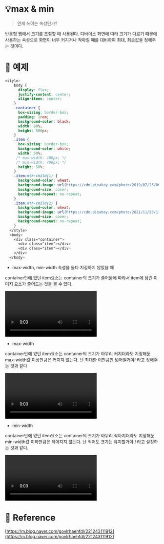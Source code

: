 # 💡max & min

> 언제 쓰이는 속성인가?

반응형 웹에서 크기를 조절할 때 사용된다. 디바이스 화면에 따라 크기가 다르기 때문에 사용하는 속성으로 화면이 너무 커지거나 작아질 때를 대비하여 최대, 최솟값을 정해주는 것이다.

# 🚀 예제

```css
<style>
    body {
      display: flex;
      justify-content: center;
      align-items: center;
    }
    .container {
      box-sizing: border-box;
      padding: 1rem;
      background-color: black;
      width: 80%;
      height: 500px;
    }
    .item {
      box-sizing: border-box;
      background-color: white;
      width: 50%;
     /* max-width: 400px; */
     /* min-width: 400px; */
      height: 50%;
    }
    .item:nth-child(1) {
      background-color: wheat;
      background-image: url(https://cdn.pixabay.com/photo/2019/07/25/06/51/thuja-4361821_1280.jpg);
      background-size: cover;
      background-repeat: no-repeat;
    }
    .item:nth-child(2) {
      background-color: wheat;
      background-image: url(https://cdn.pixabay.com/photo/2021/11/23/11/14/town-6818441_1280.jpg);
      background-size: cover;
      background-repeat: no-repeat;
    }
  </style>
  <body>
    <div class="container">
      <div class="item"></div>
      <div class="item"></div>
    </div>
  </body>
```

- max-width, min-width 속성을 둘다 지정하지 않았을 때

container안에 있던 item요소는 container의 크기가 줄어듦에 따라서 item에 담긴 이미지 요소가 줄어드는 것을 볼 수 있다.

<video src="src/mov/아무것도 설정하지 않았을 때.mov"></video>

- max-width

container안에 있던 item요소는 container의 크기가 아무리 커지더라도 지정해둔 max-width값 이상만큼은 커지지 않는다. 난 최대한 이만큼만 넓어질거야! 라고 정해주는 것과 같다

<video src="src/mov/max-width 설정.mov"></video>

- min-width

container안에 있던 item요소는 container의 크기가 아무리 작아지더라도 지정해둔 min-width값 이하만큼은 작아지지 않는다. 난 적어도 크기는 유지할거야 ! 라고 설정하는 것과 같다.

<video src="src/mov/min-width 설정.mov"></video>

# 🔗 Reference

[https://m.blog.naver.com/govlrhaehfdl/221243111912](https://m.blog.naver.com/govlrhaehfdl/221243111912)

